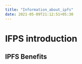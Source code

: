 ```yaml
---
title: "Information_about_ipfs"
date: 2021-05-09T21:12:51+05:30
---
```


# IFPS introduction

## IPFS Benefits


